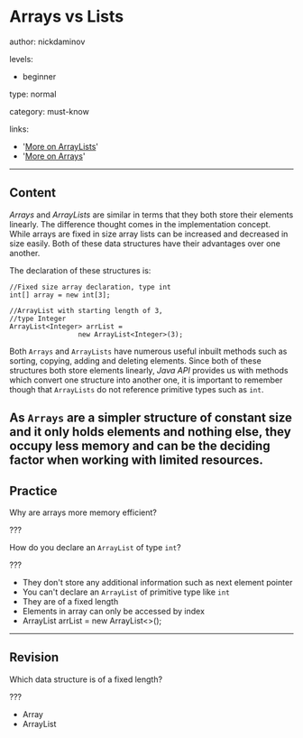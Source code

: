# Arrays vs Lists
author: nickdaminov

levels:

  - beginner

type: normal

category: must-know

links:

 - '[More on ArrayLists](https://docs.oracle.com/javase/7/docs/api/java/util/ArrayList.html)'
 - '[More on Arrays](https://docs.oracle.com/javase/tutorial/java/nutsandbolts/arrays.html)'

---
## Content

*Arrays* and *ArrayLists* are similar in terms that they both store their elements linearly. The difference thought comes in the implementation concept. While arrays are fixed in size array lists can be increased and decreased in size easily. Both of these data structures have their advantages over one another.

The declaration of these structures is:
```
//Fixed size array declaration, type int
int[] array = new int[3];

//ArrayList with starting length of 3,
//type Integer
ArrayList<Integer> arrList =
                 new ArrayList<Integer>(3);
```

Both `Arrays` and `ArrayLists` have numerous useful inbuilt methods such as sorting, copying, adding and deleting elements. Since both of these structures both store elements linearly, *Java API* provides us with methods which convert one structure into another one, it is important to remember though that `ArrayLists` do not reference primitive types such as `int`.

As `Arrays` are a simpler structure of constant size and it only holds elements and nothing else, they occupy less memory and can be the deciding factor when working with limited resources.
---
## Practice

Why are arrays more memory efficient?

???

How do you declare an `ArrayList` of type `int`?

???

* They don't store any additional information such as next element pointer
* You can't declare an `ArrayList` of primitive type like `int`
* They are of a fixed length
* Elements in array can only be accessed by index
* ArrayList<int> arrList = new ArrayList<>();


---
## Revision

Which data structure is of a fixed length?

???

* Array
* ArrayList
